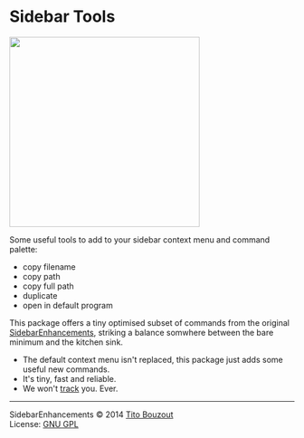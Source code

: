 # Sidebar Tools

<img src="https://raw.githubusercontent.com/braver/SideBarTools/master/screenshot.png" width="336">

Some useful tools to add to your sidebar context menu and command palette:

- copy filename
- copy path
- copy full path
- duplicate
- open in default program

This package offers a tiny optimised subset of commands from the original [SidebarEnhancements](https://packagecontrol.io/packages/SideBarEnhancements), striking a balance somwhere between the bare minimum and the kitchen sink.

- The default context menu isn't replaced, this package just adds some useful new commands.
- It's tiny, fast and reliable.
- We won't [track](https://github.com/SideBarEnhancements-org/SideBarEnhancements/blob/d1c7fa4bac6a1f31ba177bc41ddd0ca902e43609/Stats.py) you. Ever.

---------

SidebarEnhancements © 2014 [Tito Bouzout](mailto:tito.bouzout@gmail.com)  
License: [GNU GPL](http://www.gnu.org/licenses/gpl.html)
